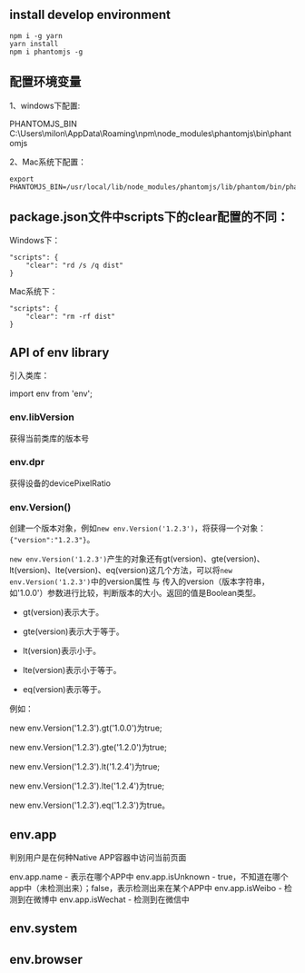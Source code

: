 

## install develop environment

```
npm i -g yarn
yarn install
npm i phantomjs -g
```

## 配置环境变量

1、windows下配置:

PHANTOMJS_BIN  C:\Users\milon\AppData\Roaming\npm\node_modules\phantomjs\bin\phantomjs

2、Mac系统下配置：

```
export PHANTOMJS_BIN=/usr/local/lib/node_modules/phantomjs/lib/phantom/bin/phantomjs
```

## package.json文件中scripts下的clear配置的不同：

Windows下：

```
"scripts": {
    "clear": "rd /s /q dist"
}
```

Mac系统下：

```
"scripts": {
    "clear": "rm -rf dist"
}
```

## API of env library

引入类库：

import env from 'env';

### env.libVersion

获得当前类库的版本号

### env.dpr

获得设备的devicePixelRatio

### env.Version()

创建一个版本对象，例如`new env.Version('1.2.3')`，将获得一个对象：`{"version":"1.2.3"}`。

`new env.Version('1.2.3')`产生的对象还有gt(version)、gte(version)、lt(version)、lte(version)、eq(version)这几个方法，可以将`new env.Version('1.2.3')`中的version属性 与 传入的version（版本字符串，如'1.0.0'）参数进行比较，判断版本的大小。返回的值是Boolean类型。

- gt(version)表示大于。

- gte(version)表示大于等于。

- lt(version)表示小于。

- lte(version)表示小于等于。

- eq(version)表示等于。

例如：

new env.Version('1.2.3').gt('1.0.0')为true;

new env.Version('1.2.3').gte('1.2.0')为true;

new env.Version('1.2.3').lt('1.2.4')为true;

new env.Version('1.2.3').lte('1.2.4')为true;

new env.Version('1.2.3').eq('1.2.3')为true。

## env.app

判别用户是在何种Native APP容器中访问当前页面

env.app.name - 表示在哪个APP中
env.app.isUnknown - true，不知道在哪个app中（未检测出来）；false，表示检测出来在某个APP中
env.app.isWeibo - 检测到在微博中
env.app.isWechat - 检测到在微信中

## env.system

## env.browser



